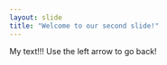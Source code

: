 ```yaml
---
layout: slide
title: "Welcome to our second slide!"
---
```

My text!!!
Use the left arrow to go back!
